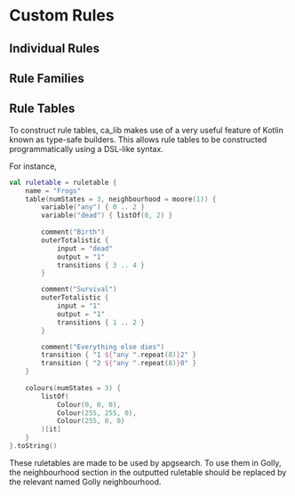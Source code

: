 # Custom Rules

## Individual Rules

## Rule Families

## Rule Tables
To construct rule tables, ca_lib makes use of a very useful feature of Kotlin known as type-safe builders.
This allows rule tables to be constructed programmatically using a DSL-like syntax.

For instance,
```kotlin
val ruletable = ruletable {
    name = "Frogs"
    table(numStates = 3, neighbourhood = moore(1)) {
        variable("any") { 0 .. 2 }
        variable("dead") { listOf(0, 2) }
        
        comment("Birth")
        outerTotalistic {
            input = "dead"
            output = "1"
            transitions { 3 .. 4 }
        }

        comment("Survival")
        outerTotalistic {
            input = "1"
            output = "1"
            transitions { 1 .. 2 }
        }

        comment("Everything else dies")
        transition { "1 ${"any ".repeat(8)}2" }
        transition { "2 ${"any ".repeat(8)}0" }
    }
    
    colours(numStates = 3) { 
        listOf(
            Colour(0, 0, 0), 
            Colour(255, 255, 0), 
            Colour(255, 0, 0)
        )[it] 
    }
}.toString()
```

These ruletables are made to be used by apgsearch. To use them in Golly, the neighbourhood section in the outputted ruletable
should be replaced by the relevant named Golly neighbourhood.
